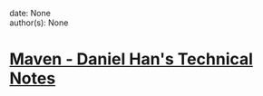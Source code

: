 
date: None  
author(s): None  

# [Maven - Daniel Han's Technical Notes](https://sites.google.com/site/xiangyangsite/home/technical-tips/software-development/maven)



